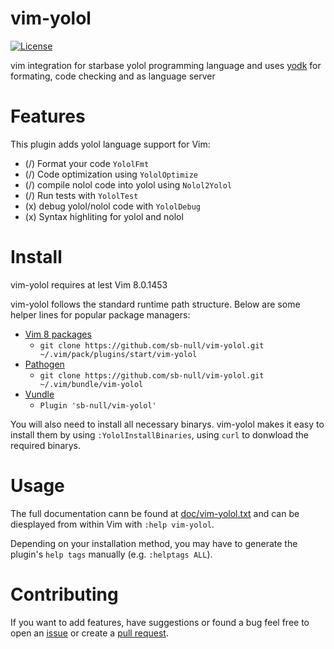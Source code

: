 # vim-yolol

[![License](https://img.shields.io/badge/license-MIT-blue.svg)](https://github.com/sb-null/vim-yolol/blob/master/LICENSE)

vim integration for starbase yolol programming language and uses [yodk](https://github.com/dbaumgarten/yodk) for formating, code checking and as language server

# Features

This plugin adds yolol language support for Vim:

- (/) Format your code `YololFmt`
- (/) Code optimization using `YololOptimize`
- (/) compile nolol code into yolol using `Nolol2Yolol`
- (/) Run tests with `YololTest`
- (x) debug yolol/nolol code with `YololDebug`
- (x) Syntax highliting for yolol and nolol

# Install

vim-yolol requires at lest Vim 8.0.1453

vim-yolol follows the standard runtime path structure. Below are some helper lines for popular package managers:

- [Vim 8 packages](http://vimhelp.appspot.com/repeat.txt.html#packages)
  - `git clone https://github.com/sb-null/vim-yolol.git ~/.vim/pack/plugins/start/vim-yolol`
- [Pathogen](https://github.com/tpope/vim-pathogen)
  - `git clone https://github.com/sb-null/vim-yolol.git ~/.vim/bundle/vim-yolol`
- [Vundle](https://github.com/VundleVim/Vundle.vim)
  - `Plugin 'sb-null/vim-yolol'`

You will also need to install all necessary binarys. vim-yolol makes it easy to install them by using `:YololInstallBinaries`, using `curl` to donwload the required binarys.

# Usage

The full documentation cann be found at [doc/vim-yolol.txt](doc/vim-yolol.txt) and can be diesplayed from within Vim with `:help vim-yolol`.

Depending on your installation method, you may have to generate the plugin's `help tags` manually (e.g. `:helptags ALL`).

# Contributing

If you want to add features, have suggestions or found a bug feel free to open an [issue](https://github.com/sb-null/vim-yolol/issues/new) or create a [pull request](https://github.com/sb-null/vim-yolol/compare).


